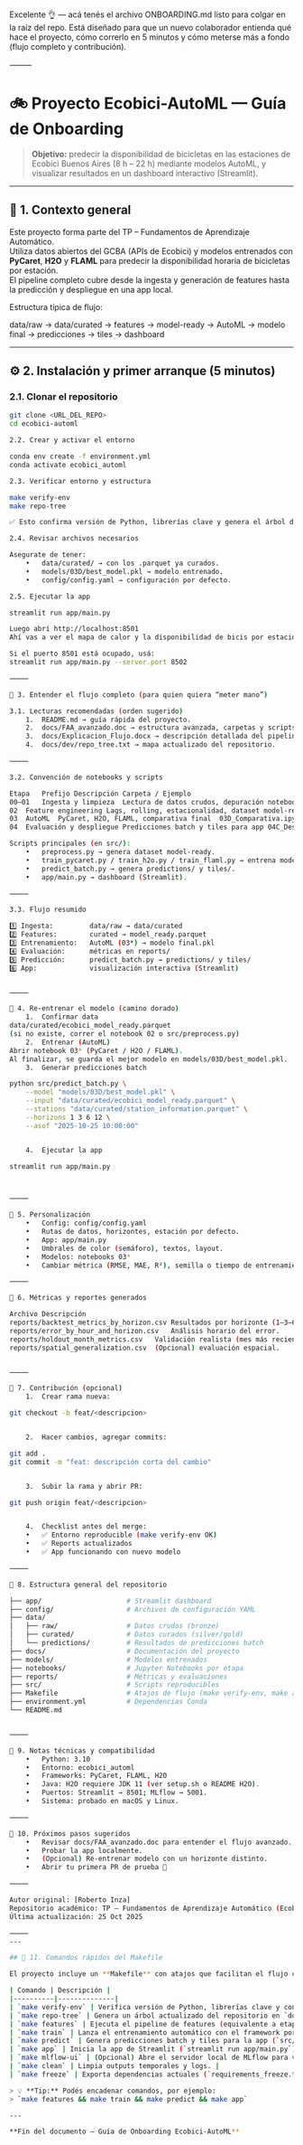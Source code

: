 Excelente 👌 — acá tenés el archivo ONBOARDING.md listo para colgar en la raíz del repo.
Está diseñado para que un nuevo colaborador entienda qué hace el proyecto, cómo correrlo en 5 minutos y cómo meterse más a fondo (flujo completo y contribución).

⸻


# 🚲 Proyecto Ecobici-AutoML — Guía de Onboarding

> **Objetivo:** predecir la disponibilidad de bicicletas en las estaciones de Ecobici Buenos Aires (8 h – 22 h) mediante modelos AutoML, y visualizar resultados en un dashboard interactivo (Streamlit).

---

## 🧭 1. Contexto general

Este proyecto forma parte del TP – Fundamentos de Aprendizaje Automático.  
Utiliza datos abiertos del GCBA (APIs de Ecobici) y modelos entrenados con **PyCaret**, **H2O** y **FLAML** para predecir la disponibilidad horaria de bicicletas por estación.  
El pipeline completo cubre desde la ingesta y generación de features hasta la predicción y despliegue en una app local.

Estructura típica de flujo:

data/raw → data/curated → features → model-ready → AutoML → modelo final → predicciones → tiles → dashboard

---

## ⚙️ 2. Instalación y primer arranque (5 minutos)

### 2.1. Clonar el repositorio
```bash
git clone <URL_DEL_REPO>
cd ecobici-automl

2.2. Crear y activar el entorno

conda env create -f environment.yml
conda activate ecobici_automl

2.3. Verificar entorno y estructura

make verify-env
make repo-tree

✅ Esto confirma versión de Python, librerías clave y genera el árbol del proyecto en docs/dev/repo_tree.txt.

2.4. Revisar archivos necesarios

Asegurate de tener:
	•	data/curated/ → con los .parquet ya curados.
	•	models/03D/best_model.pkl → modelo entrenado.
	•	config/config.yaml → configuración por defecto.

2.5. Ejecutar la app

streamlit run app/main.py

Luego abrí http://localhost:8501
Ahí vas a ver el mapa de calor y la disponibilidad de bicis por estación.

Si el puerto 8501 está ocupado, usá:
streamlit run app/main.py --server.port 8502

⸻

🧩 3. Entender el flujo completo (para quien quiera “meter mano”)

3.1. Lecturas recomendadas (orden sugerido)
	1.	README.md → guía rápida del proyecto.
	2.	docs/FAA_avanzado.doc → estructura avanzada, carpetas y scripts.
	3.	docs/Explicacion_Flujo.docx → descripción detallada del pipeline.
	4.	docs/dev/repo_tree.txt → mapa actualizado del repositorio.

⸻

3.2. Convención de notebooks y scripts

Etapa	Prefijo	Descripción	Carpeta / Ejemplo
00–01	Ingesta y limpieza	Lectura de datos crudos, depuración	notebooks/01_ingesta.ipynb
02	Feature engineering	Lags, rolling, estacionalidad, dataset model-ready	02_Features.ipynb
03	AutoML	PyCaret, H2O, FLAML, comparativa final	03D_Comparativa.ipynb
04	Evaluación y despliegue	Predicciones batch y tiles para app	04C_Despliegue_y_Predicción_Batch.ipynb

Scripts principales (en src/):
	•	preprocess.py → genera dataset model-ready.
	•	train_pycaret.py / train_h2o.py / train_flaml.py → entrena modelos.
	•	predict_batch.py → genera predictions/ y tiles/.
	•	app/main.py → dashboard (Streamlit).

⸻

3.3. Flujo resumido

1️⃣ Ingesta:         data/raw → data/curated
2️⃣ Features:        curated → model_ready.parquet
3️⃣ Entrenamiento:   AutoML (03*) → modelo final.pkl
4️⃣ Evaluación:      métricas en reports/
5️⃣ Predicción:      predict_batch.py → predictions/ y tiles/
6️⃣ App:             visualización interactiva (Streamlit)


⸻

🧠 4. Re-entrenar el modelo (camino dorado)
	1.	Confirmar data
data/curated/ecobici_model_ready.parquet
(si no existe, correr el notebook 02 o src/preprocess.py)
	2.	Entrenar (AutoML)
Abrir notebook 03* (PyCaret / H2O / FLAML).
Al finalizar, se guarda el mejor modelo en models/03D/best_model.pkl.
	3.	Generar predicciones batch

python src/predict_batch.py \
    --model "models/03D/best_model.pkl" \
    --input "data/curated/ecobici_model_ready.parquet" \
    --stations "data/curated/station_information.parquet" \
    --horizons 1 3 6 12 \
    --asof "2025-10-25 10:00:00"


	4.	Ejecutar la app

streamlit run app/main.py



⸻

🧩 5. Personalización
	•	Config: config/config.yaml
	•	Rutas de datos, horizontes, estación por defecto.
	•	App: app/main.py
	•	Umbrales de color (semáforo), textos, layout.
	•	Modelos: notebooks 03*
	•	Cambiar métrica (RMSE, MAE, R²), semilla o tiempo de entrenamiento.

⸻

🧾 6. Métricas y reportes generados

Archivo	Descripción
reports/backtest_metrics_by_horizon.csv	Resultados por horizonte (1–3–6–12 h).
reports/error_by_hour_and_horizon.csv	Análisis horario del error.
reports/holdout_month_metrics.csv	Validación realista (mes más reciente).
reports/spatial_generalization.csv	(Opcional) evaluación espacial.


⸻

🤝 7. Contribución (opcional)
	1.	Crear rama nueva:

git checkout -b feat/<descripcion>


	2.	Hacer cambios, agregar commits:

git add .
git commit -m "feat: descripción corta del cambio"


	3.	Subir la rama y abrir PR:

git push origin feat/<descripcion>


	4.	Checklist antes del merge:
	•	✅ Entorno reproducible (make verify-env OK)
	•	✅ Reports actualizados
	•	✅ App funcionando con nuevo modelo

⸻

🧭 8. Estructura general del repositorio

├── app/                     # Streamlit dashboard
├── config/                  # Archivos de configuración YAML
├── data/
│   ├── raw/                 # Datos crudos (bronze)
│   ├── curated/             # Datos curados (silver/gold)
│   └── predictions/         # Resultados de predicciones batch
├── docs/                    # Documentación del proyecto
├── models/                  # Modelos entrenados
├── notebooks/               # Jupyter Notebooks por etapa
├── reports/                 # Métricas y evaluaciones
├── src/                     # Scripts reproducibles
├── Makefile                 # Atajos de flujo (make verify-env, make app, etc.)
├── environment.yml          # Dependencias Conda
└── README.md


⸻

🧩 9. Notas técnicas y compatibilidad
	•	Python: 3.10
	•	Entorno: ecobici_automl
	•	Frameworks: PyCaret, FLAML, H2O
	•	Java: H2O requiere JDK 11 (ver setup.sh o README H2O).
	•	Puertos: Streamlit → 8501; MLflow → 5001.
	•	Sistema: probado en macOS y Linux.

⸻

🎯 10. Próximos pasos sugeridos
	•	Revisar docs/FAA_avanzado.doc para entender el flujo avanzado.
	•	Probar la app localmente.
	•	(Opcional) Re-entrenar modelo con un horizonte distinto.
	•	Abrir tu primera PR de prueba 🚀

⸻

Autor original: [Roberto Inza]
Repositorio académico: TP – Fundamentos de Aprendizaje Automático (Ecobici AutoML)
Última actualización: 25 Oct 2025

⸻
---

## 🧰 11. Comandos rápidos del Makefile

El proyecto incluye un **Makefile** con atajos que facilitan el flujo completo sin abrir notebooks.

| Comando | Descripción |
|----------|--------------|
| `make verify-env` | Verifica versión de Python, librerías clave y configuración YAML. |
| `make repo-tree` | Genera un árbol actualizado del repositorio en `docs/dev/repo_tree.txt`. |
| `make features` | Ejecuta el pipeline de features (equivalente a etapa 02). |
| `make train` | Lanza el entrenamiento automático con el framework por defecto (PyCaret). |
| `make predict` | Genera predicciones batch y tiles para la app (`src/predict_batch.py`). |
| `make app` | Inicia la app de Streamlit (`streamlit run app/main.py`). |
| `make mlflow-ui` | (Opcional) Abre el servidor local de MLflow para visualizar experimentos. |
| `make clean` | Limpia outputs temporales y logs. |
| `make freeze` | Exporta dependencias actuales (`requirements_freeze.txt`). |

> 💡 **Tip:** Podés encadenar comandos, por ejemplo:  
> `make features && make train && make predict && make app`

---

**Fin del documento — Guía de Onboarding Ecobici-AutoML**